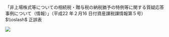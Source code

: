 「非上場株式等についての相続税・贈与税の納税猶予の特例等に関する質疑応答事例について（情報）」（平成22 年２月16 日付資産課税課情報第５号） $\\oslash$ 正誤表

![](https://www.nta.go.jp/tmp/f46c5642-446e-4de9-ae70-f14f078bbb90/images/49a80226f6540493722de8fd2e13d7efd54b522cefecc57c5c29f4e978cfc978.jpg)